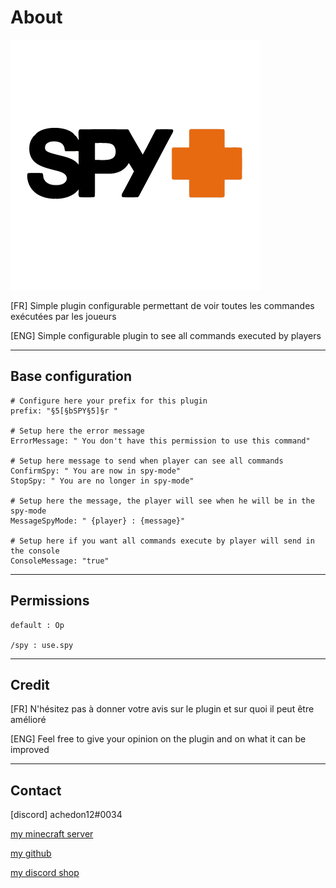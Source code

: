 # About

![CommandSpy](icon.png)

[FR] Simple plugin configurable permettant de voir toutes les commandes exécutées par les joueurs

[ENG] Simple configurable plugin to see all commands executed by players

-----------------

## Base configuration


    # Configure here your prefix for this plugin
    prefix: "§5[§bSPY§5]§r "

    # Setup here the error message
    ErrorMessage: " You don't have this permission to use this command"

    # Setup here message to send when player can see all commands
    ConfirmSpy: " You are now in spy-mode"
    StopSpy: " You are no longer in spy-mode"
    
    # Setup here the message, the player will see when he will be in the spy-mode
    MessageSpyMode: " {player} : {message}"
    
    # Setup here if you want all commands execute by player will send in the console
    ConsoleMessage: "true"

-----------------

## Permissions

    default : Op
    
    /spy : use.spy

-----------------

## Credit

[FR] N'hésitez pas à donner votre avis sur le plugin et sur quoi il peut être amélioré

[ENG] Feel free to give your opinion on the plugin and on what it can be improved

-----------------

## Contact

[discord] achedon12#0034

[my minecraft server](https://discord.gg/gmEyCzUJg2)

[my github](https://github.com/leoderoin)

[my discord shop](https://discord.gg/Mnc6SMr9zB)